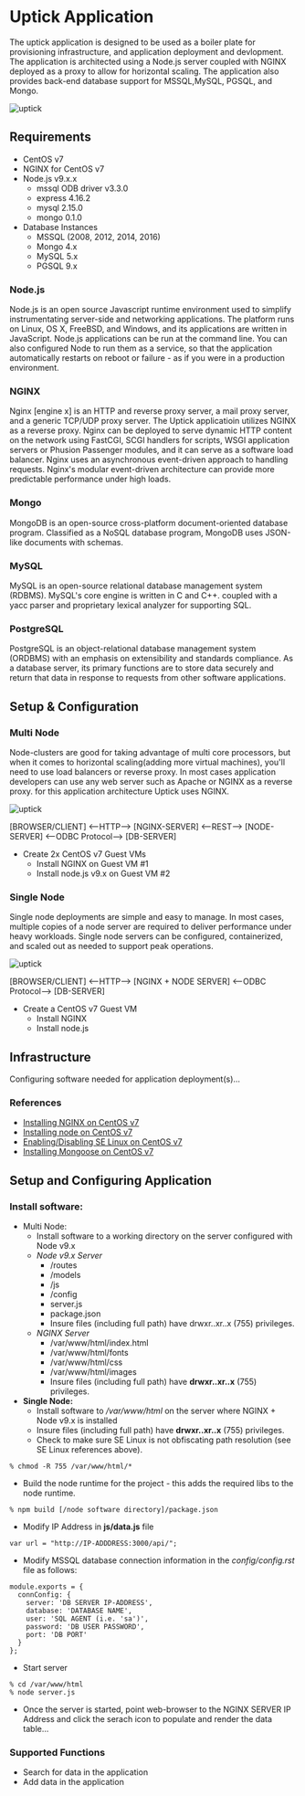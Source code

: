 # Uptick Application
The uptick application is designed to be used as a boiler plate for provisioning infrastructure, and application deployment and devlopment.  The application is architected using a Node.js server coupled with NGINX deployed as a proxy to allow for horizontal scaling. The application also provides back-end database support for MSSQL,MySQL, PGSQL, and Mongo.

![uptick](./img/uptick.png)

## Requirements
* CentOS v7
* NGINX for CentOS v7
* Node.js v9.x.x
  * mssql ODB driver v3.3.0
  * express 4.16.2
  * mysql 2.15.0
  * mongo 0.1.0
* Database Instances
  * MSSQL (2008, 2012, 2014, 2016)
  * Mongo 4.x
  * MySQL 5.x
  * PGSQL 9.x
  
### Node.js
Node.js is an open source Javascript runtime environment used to simplify instrumentating server-side and networking applications. The platform runs on Linux, OS X, FreeBSD, and Windows, and its applications are written in JavaScript. Node.js applications can be run at the command line. You can also configured Node to run them as a service, so that the application automatically restarts on reboot or failure - as if you were in a production environment.

### NGINX
Nginx [engine x] is an HTTP and reverse proxy server, a mail proxy server, and a generic TCP/UDP proxy server.  The Uptick applicatioin utilizes NGINX as a reverse proxy.  Nginx can be deployed to serve dynamic HTTP content on the network using FastCGI, SCGI handlers for scripts, WSGI application servers or Phusion Passenger modules, and it can serve as a software load balancer.  Nginx uses an asynchronous event-driven approach to handling requests. Nginx's modular event-driven architecture can provide more predictable performance under high loads.


### Mongo
MongoDB is an open-source cross-platform document-oriented database program. Classified as a NoSQL database program, MongoDB uses JSON-like documents with schemas. 

### MySQL
MySQL is an open-source relational database management system (RDBMS).  MySQL's core engine is written in C and C++. coupled with a yacc parser and proprietary lexical analyzer for supporting SQL.

### PostgreSQL
PostgreSQL is an object-relational database management system (ORDBMS) with an emphasis on extensibility and standards compliance. As a database server, its primary functions are to store data securely and return that data in response to requests from other software applications.

## Setup & Configuration

### Multi Node
Node-clusters are good for taking advantage of multi core processors, but when it comes to horizontal scaling(adding more virtual machines), you'll need to use load balancers or reverse proxy. In most cases application developers can use any web server such as Apache or NGINX as a reverse proxy. for this application architecture Uptick uses NGINX.

![uptick](./img/multinodev1.png)

[BROWSER/CLIENT] <--HTTP--> [NGINX-SERVER] <--REST--> [NODE-SERVER] <--ODBC Protocol--> [DB-SERVER]
  
* Create 2x CentOS v7 Guest VMs
  * Install NGINX on Guest VM #1
  * Install node.js v9.x on Guest VM #2
  
### Single Node
Single node deployments are simple and easy to manage.  In most cases, multiple copies of a node server are required to deliver performance under heavy workloads. Single node servers can be configured, containerized, and scaled out as needed to support peak operations. 

![uptick](./img/singlenodev1.png)

[BROWSER/CLIENT] <--HTTP--> [NGINX + NODE SERVER] <--ODBC Protocol--> [DB-SERVER]

* Create a CentOS v7 Guest VM
  * Install NGINX 
  * Install node.js

## Infrastructure
Configuring software needed for application deployment(s)...

### References
* [Installing NGINX on CentOS v7](https://www.digitalocean.com/community/tutorials/how-to-install-nginx-on-centos-7)
* [Installing node on CentOS v7](https://www.rosehosting.com/blog/how-to-install-node-js-and-npm-on-centos-7)
* [Enabling/Disabling SE Linux on CentOS v7](https://www.tecmint.com/disable-selinux-temporarily-permanently-in-centos-rhel-fedora/)
* [Installing Mongoose on CentOS v7](https://www.howtoforge.com/tutorial/how-to-install-and-configure-mongodb-on-centos-7/)

## Setup and Configuring Application
### Install software:
* Multi Node: 
  * Install software to a working directory on the server configured with Node v9.x
  * *Node v9.x Server*
    * /routes
    * /models
    * /js
    * /config
    * server.js
    * package.json
    * Insure files (including full path) have drwxr..xr..x (755) privileges.
  * *NGINX Server*
    * /var/www/html/index.html
    * /var/www/html/fonts
    * /var/www/html/css
    * /var/www/html/images
    * Insure files (including full path) have **drwxr..xr..x** (755) privileges.
* **Single Node:** 
  * Install software to */var/www/html* on the server where NGINX + Node v9.x is installed
  * Insure files (including full path) have **drwxr..xr..x** (755) privileges.
  * Check to make sure SE Linux is not obfiscating path resolution (see SE Linux references above).

```
% chmod -R 755 /var/www/html/*

```

* Build the node runtime for the project - this adds the required libs to the node runtime.

```
% npm build [/node software directory]/package.json

```
* Modify IP Address in **js/data.js** file

```
var url = "http://IP-ADDDRESS:3000/api/";
```
* Modify MSSQL database connection information in the *config/config.rst* file as follows:

```
module.exports = {
  connConfig: {
    server: 'DB SERVER IP-ADDRESS',
    database: 'DATABASE NAME',
    user: 'SQL AGENT (i.e. 'sa')',
    password: 'DB USER PASSWORD',
    port: 'DB PORT'
  }
};

```
* Start server

```
% cd /var/www/html
% node server.js

```

* Once the server is started, point web-browser to the NGINX SERVER IP Address and click the serach icon to populate and render the data table...

### Supported Functions
* Search for data in the application
* Add data in the application

